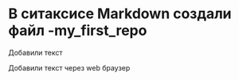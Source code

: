 ﻿# В ситаксисе Markdown создали файл -my_first_repo

Добавили текст

Добавили текст через web браузер
